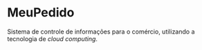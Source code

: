 MeuPedido
========

Sistema de controle de informações para o comércio, utilizando a tecnologia de *cloud computing*.
